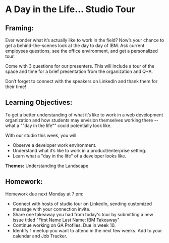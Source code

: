# A Day in the Life… Studio Tour 

## Framing: 
Ever wonder what it’s actually like to work in the field? Now’s your chance to get a behind-the-scenes look at the day to day of IBM. Ask current employees questions, see the office environment, and get a personalized tour. 

Come with 3 questions for our presenters. This will include a tour of the space and time for a brief presentation from the organization and Q+A. 

Don’t forget to connect with the speakers on LinkedIn and thank them for their time! 

## Learning Objectives: 
To get a better understanding of what it’s like to work in a web development organization and how students may envision themselves working there -- what a ""day in the life"" could potentially look like. 

With our studio this week, you will:
- Observe a developer work environment.
- Understand what it’s like to work in a product/enterprise setting.
- Learn what a "day in the life" of a developer looks like.
 
**Themes:** Understanding the Landscape

## Homework: 
Homework due next Monday at 7 pm: 
- Connect with hosts of studio tour on LinkedIn, sending customized message with your connection invite.
- Share one takeaway you had from today's tour by submitting a new issue titled "First Name Last Name: IBM Takeaway"
- Continue working on GA Profiles. Due in week 10. 
- Identify 1 meetup you want to attend in the next few weeks. Add to your calendar and Job Tracker.

